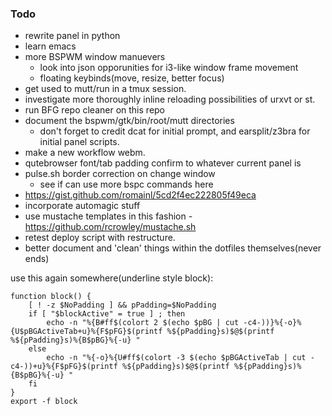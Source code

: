 ### Todo

*   rewrite panel in python
*   learn emacs
*   more BSPWM window manuevers
    * look into json opporunities for i3-like window frame movement
    * floating keybinds(move, resize, better focus)
*   get used to mutt/run in a tmux session.
*   investigate more thoroughly inline reloading possibilities of urxvt or st.
*   run BFG repo cleaner on this repo
*   document the bspwm/gtk/bin/root/mutt directories
    * don't forget to credit dcat for initial prompt, and earsplit/z3bra for initial panel scripts.
*   make a new workflow webm.
*   qutebrowser font/tab padding confirm to whatever current panel is
*   pulse.sh border correction on change window
    * see if can use more bspc commands here
*   https://gist.github.com/romainl/5cd2f4ec222805f49eca
*   incorporate automagic stuff
*   use mustache templates in this fashion - https://github.com/rcrowley/mustache.sh
*   retest deploy script with restructure.
*   better document and 'clean' things within the dotfiles themselves(never ends)




use this again somewhere(underline style block):
```
function block() {
    [ ! -z $NoPadding ] && pPadding=$NoPadding
    if [ "$blockActive" = true ] ; then
        echo -n "%{B#ff$(colort 2 $(echo $pBG | cut -c4-))}%{-o}%{U$pBGActiveTab+u}%{F$pFG}$(printf %${pPadding}s)$@$(printf %${pPadding}s)%{B$pBG}%{-u} "
    else
        echo -n "%{-o}%{U#ff$(colort -3 $(echo $pBGActiveTab | cut -c4-))+u}%{F$pFG}$(printf %${pPadding}s)$@$(printf %${pPadding}s)%{B$pBG}%{-u} "
    fi
}
export -f block
```
